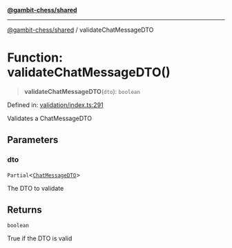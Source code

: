 [**@gambit-chess/shared**](../README.md)

***

[@gambit-chess/shared](../globals.md) / validateChatMessageDTO

# Function: validateChatMessageDTO()

> **validateChatMessageDTO**(`dto`): `boolean`

Defined in: [validation/index.ts:291](https://github.com/cango91/gambit-chess/blob/d79bd73a9b1359341cbe89b368f1eb5b66a60564/shared/src/validation/index.ts#L291)

Validates a ChatMessageDTO

## Parameters

### dto

`Partial`\<[`ChatMessageDTO`](../interfaces/ChatMessageDTO.md)\>

The DTO to validate

## Returns

`boolean`

True if the DTO is valid
